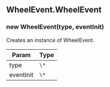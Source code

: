 
<a name="wheelevent-wheelevent" id="wheelevent-wheelevent"></a>

## WheelEvent.WheelEvent

<a name="new-wheelevent-wheelevent-new" id="new-wheelevent-wheelevent-new"></a>

### new WheelEvent(type, eventInit)
Creates an instance of WheelEvent.

| Param | Type |
| --- | --- |
| type | `\*` |
| eventInit | `\*` |

